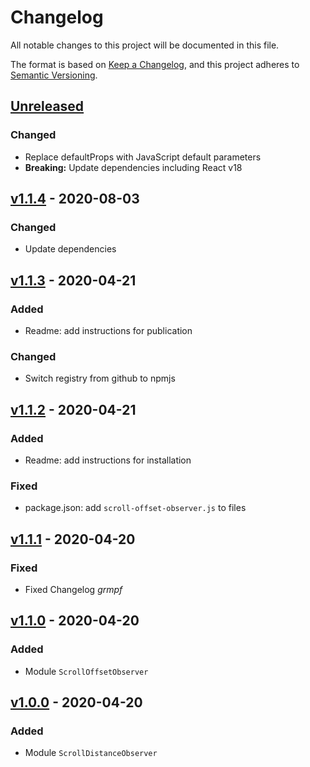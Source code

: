 # Changelog

All notable changes to this project will be documented in this file.

The format is based on [Keep a Changelog](https://keepachangelog.com/en/1.0.0/),
and this project adheres to [Semantic Versioning](https://semver.org/spec/v2.0.0.html).

## [Unreleased]

### Changed

- Replace defaultProps with JavaScript default parameters
- **Breaking:** Update dependencies including React v18

## [v1.1.4] - 2020-08-03

### Changed

- Update dependencies

## [v1.1.3] - 2020-04-21

### Added

- Readme: add instructions for publication

### Changed

- Switch registry from github to npmjs

## [v1.1.2] - 2020-04-21

### Added

- Readme: add instructions for installation

### Fixed

- package.json: add `scroll-offset-observer.js` to files

## [v1.1.1] - 2020-04-20

### Fixed

- Fixed Changelog _grmpf_

## [v1.1.0] - 2020-04-20

### Added

- Module `ScrollOffsetObserver`

## [v1.0.0] - 2020-04-20

### Added

- Module `ScrollDistanceObserver`

[unreleased]: https://github.com/Pixelherz/reactbox/compare/v1.1.4...HEAD
[v1.1.4]: https://github.com/Pixelherz/reactbox/compare/v1.1.3...v1.1.4
[v1.1.3]: https://github.com/Pixelherz/reactbox/compare/v1.1.2...v1.1.3
[v1.1.2]: https://github.com/Pixelherz/reactbox/compare/v1.1.1...v1.1.2
[v1.1.1]: https://github.com/Pixelherz/reactbox/compare/v1.1.0...v1.1.1
[v1.1.0]: https://github.com/Pixelherz/reactbox/compare/v1.0.0...v1.1.0
[v1.0.0]: https://github.com/Pixelherz/reactbox/releases/tag/v1.0.0
